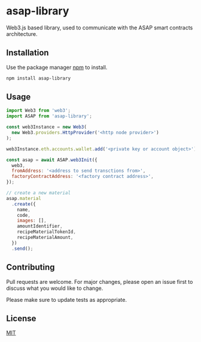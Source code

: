 # asap-library

Web3.js based library, used to communicate with the ASAP smart contracts architecture.

## Installation

Use the package manager [npm](https://www.npmjs.com/) to install.

```bash
npm install asap-library
```

## Usage

```js
import Web3 from 'web3';
import ASAP from 'asap-library';

const web3Instance = new Web3(
  new Web3.providers.HttpProvider('<http node provider>')
);

web3Instance.eth.accounts.wallet.add('<private key or account object>');

const asap = await ASAP.web3Init({
  web3,
  fromAddress: '<address to send transctions from>',
  factoryContractAddress: '<factory contract address>',
});

// create a new material
asap.material
  .create({
    name,
    code,
    images: [],
    amountIdentifier,
    recipeMaterialTokenId,
    recipeMaterialAmount,
  })
  .send();
```

## Contributing

Pull requests are welcome. For major changes, please open an issue first to discuss what you would like to change.

Please make sure to update tests as appropriate.

## License

[MIT](https://choosealicense.com/licenses/mit/)
